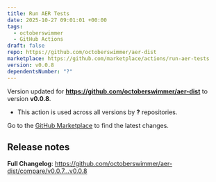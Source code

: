 ```yaml
---
title: Run AER Tests
date: 2025-10-27 09:01:01 +00:00
tags:
  - octoberswimmer
  - GitHub Actions
draft: false
repo: https://github.com/octoberswimmer/aer-dist
marketplace: https://github.com/marketplace/actions/run-aer-tests
version: v0.0.8
dependentsNumber: "?"
---
```



Version updated for **https://github.com/octoberswimmer/aer-dist** to version **v0.0.8**.
- This action is used across all versions by **?** repositories.

Go to the [GitHub Marketplace](https://github.com/marketplace/actions/run-aer-tests) to find the latest changes.

## Release notes

**Full Changelog**: https://github.com/octoberswimmer/aer-dist/compare/v0.0.7...v0.0.8
